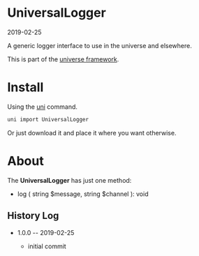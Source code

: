 UniversalLogger
=======================
2019-02-25



A generic logger interface to use in the universe and elsewhere.


This is part of the [universe framework](https://github.com/karayabin/universe-snapshot).


Install
==========
Using the [uni](https://github.com/lingtalfi/universe-naive-importer) command.
```bash
uni import UniversalLogger
```

Or just download it and place it where you want otherwise.




About
=====

The **UniversalLogger** has just one method:

- log ( string $message, string $channel ): void











History Log
------------------

- 1.0.0 -- 2019-02-25

    - initial commit